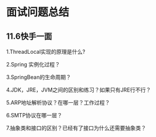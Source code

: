 # 面试问题总结

## 11.6快手一面

1.ThreadLocal实现的原理是什么?

2.Spring 实例化过程？

3.SpringBean的生命周期？

4.JDK，JRE，JVM之间的区别和练习？如果只有JRE行不行？

5.ARP地址解析协议？在哪一层？工作过程？

6.SMTP协议在哪一层？

7.抽象类和接口的区别？已经有了接口为什么还需要抽象类？




